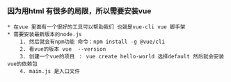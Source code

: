 ### 因为用html 有很多的局限，所以需要安装vue
    * 在vue 里面有一个很好的工具可以帮助我们 也就是vue-cli vue 脚手架
    * 需要安装最新版本的node.js
        1. 然后就会有npm功能 命令：npm install -g @vue/cli
        2. 看vue的版本 vue  --version
        3. 创建一个vue的项目 ： vue create hello-world 选择default 然后就会安装 vue的依赖包
        4. main.js 是入口文件
